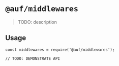 # `@auf/middlewares`

> TODO: description

## Usage

```
const middlewares = require('@auf/middlewares');

// TODO: DEMONSTRATE API
```
